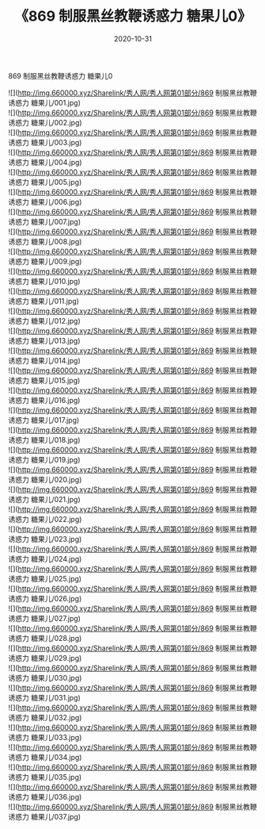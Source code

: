 ﻿---
layout: post
title:  《869 制服黑丝教鞭诱惑力 糖果儿0》
date:   2020-10-31
img: http://img.660000.xyz/Sharelink/秀人网/秀人网第01部分/869 制服黑丝教鞭诱惑力 糖果儿0/000.jpg
categories: [美女, 清纯, 唯美]
---

869 制服黑丝教鞭诱惑力 糖果儿0

  ![](http://img.660000.xyz/Sharelink/秀人网/秀人网第01部分/869 制服黑丝教鞭诱惑力 糖果儿/001.jpg) <br> ![](http://img.660000.xyz/Sharelink/秀人网/秀人网第01部分/869 制服黑丝教鞭诱惑力 糖果儿/002.jpg) <br> ![](http://img.660000.xyz/Sharelink/秀人网/秀人网第01部分/869 制服黑丝教鞭诱惑力 糖果儿/003.jpg) <br> ![](http://img.660000.xyz/Sharelink/秀人网/秀人网第01部分/869 制服黑丝教鞭诱惑力 糖果儿/004.jpg) <br> ![](http://img.660000.xyz/Sharelink/秀人网/秀人网第01部分/869 制服黑丝教鞭诱惑力 糖果儿/005.jpg) <br> ![](http://img.660000.xyz/Sharelink/秀人网/秀人网第01部分/869 制服黑丝教鞭诱惑力 糖果儿/006.jpg) <br> ![](http://img.660000.xyz/Sharelink/秀人网/秀人网第01部分/869 制服黑丝教鞭诱惑力 糖果儿/007.jpg) <br> ![](http://img.660000.xyz/Sharelink/秀人网/秀人网第01部分/869 制服黑丝教鞭诱惑力 糖果儿/008.jpg) <br> ![](http://img.660000.xyz/Sharelink/秀人网/秀人网第01部分/869 制服黑丝教鞭诱惑力 糖果儿/009.jpg) <br> ![](http://img.660000.xyz/Sharelink/秀人网/秀人网第01部分/869 制服黑丝教鞭诱惑力 糖果儿/010.jpg) <br> ![](http://img.660000.xyz/Sharelink/秀人网/秀人网第01部分/869 制服黑丝教鞭诱惑力 糖果儿/011.jpg) <br> ![](http://img.660000.xyz/Sharelink/秀人网/秀人网第01部分/869 制服黑丝教鞭诱惑力 糖果儿/012.jpg) <br> ![](http://img.660000.xyz/Sharelink/秀人网/秀人网第01部分/869 制服黑丝教鞭诱惑力 糖果儿/013.jpg) <br> ![](http://img.660000.xyz/Sharelink/秀人网/秀人网第01部分/869 制服黑丝教鞭诱惑力 糖果儿/014.jpg) <br> ![](http://img.660000.xyz/Sharelink/秀人网/秀人网第01部分/869 制服黑丝教鞭诱惑力 糖果儿/015.jpg) <br> ![](http://img.660000.xyz/Sharelink/秀人网/秀人网第01部分/869 制服黑丝教鞭诱惑力 糖果儿/016.jpg) <br> ![](http://img.660000.xyz/Sharelink/秀人网/秀人网第01部分/869 制服黑丝教鞭诱惑力 糖果儿/017.jpg) <br> ![](http://img.660000.xyz/Sharelink/秀人网/秀人网第01部分/869 制服黑丝教鞭诱惑力 糖果儿/018.jpg) <br> ![](http://img.660000.xyz/Sharelink/秀人网/秀人网第01部分/869 制服黑丝教鞭诱惑力 糖果儿/019.jpg) <br> ![](http://img.660000.xyz/Sharelink/秀人网/秀人网第01部分/869 制服黑丝教鞭诱惑力 糖果儿/020.jpg) <br> ![](http://img.660000.xyz/Sharelink/秀人网/秀人网第01部分/869 制服黑丝教鞭诱惑力 糖果儿/021.jpg) <br> ![](http://img.660000.xyz/Sharelink/秀人网/秀人网第01部分/869 制服黑丝教鞭诱惑力 糖果儿/022.jpg) <br> ![](http://img.660000.xyz/Sharelink/秀人网/秀人网第01部分/869 制服黑丝教鞭诱惑力 糖果儿/023.jpg) <br> ![](http://img.660000.xyz/Sharelink/秀人网/秀人网第01部分/869 制服黑丝教鞭诱惑力 糖果儿/024.jpg) <br> ![](http://img.660000.xyz/Sharelink/秀人网/秀人网第01部分/869 制服黑丝教鞭诱惑力 糖果儿/025.jpg) <br> ![](http://img.660000.xyz/Sharelink/秀人网/秀人网第01部分/869 制服黑丝教鞭诱惑力 糖果儿/026.jpg) <br> ![](http://img.660000.xyz/Sharelink/秀人网/秀人网第01部分/869 制服黑丝教鞭诱惑力 糖果儿/027.jpg) <br> ![](http://img.660000.xyz/Sharelink/秀人网/秀人网第01部分/869 制服黑丝教鞭诱惑力 糖果儿/028.jpg) <br> ![](http://img.660000.xyz/Sharelink/秀人网/秀人网第01部分/869 制服黑丝教鞭诱惑力 糖果儿/029.jpg) <br> ![](http://img.660000.xyz/Sharelink/秀人网/秀人网第01部分/869 制服黑丝教鞭诱惑力 糖果儿/030.jpg) <br> ![](http://img.660000.xyz/Sharelink/秀人网/秀人网第01部分/869 制服黑丝教鞭诱惑力 糖果儿/031.jpg) <br> ![](http://img.660000.xyz/Sharelink/秀人网/秀人网第01部分/869 制服黑丝教鞭诱惑力 糖果儿/032.jpg) <br> ![](http://img.660000.xyz/Sharelink/秀人网/秀人网第01部分/869 制服黑丝教鞭诱惑力 糖果儿/033.jpg) <br> ![](http://img.660000.xyz/Sharelink/秀人网/秀人网第01部分/869 制服黑丝教鞭诱惑力 糖果儿/034.jpg) <br> ![](http://img.660000.xyz/Sharelink/秀人网/秀人网第01部分/869 制服黑丝教鞭诱惑力 糖果儿/035.jpg) <br> ![](http://img.660000.xyz/Sharelink/秀人网/秀人网第01部分/869 制服黑丝教鞭诱惑力 糖果儿/036.jpg) <br> ![](http://img.660000.xyz/Sharelink/秀人网/秀人网第01部分/869 制服黑丝教鞭诱惑力 糖果儿/037.jpg) <br>